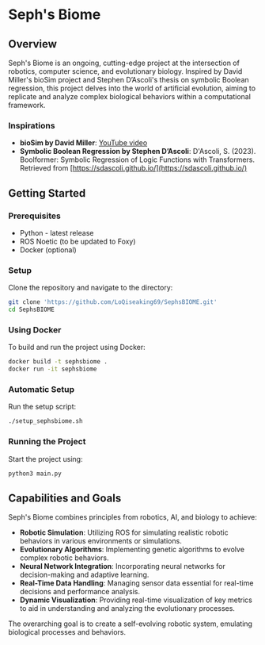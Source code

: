 
# Seph's Biome

## Overview

Seph's Biome is an ongoing, cutting-edge project at the intersection of robotics, computer science, and evolutionary biology. Inspired by David Miller's bioSim project and Stephen D’Ascoli's thesis on symbolic Boolean regression, this project delves into the world of artificial evolution, aiming to replicate and analyze complex biological behaviors within a computational framework.

### Inspirations
- **bioSim by David Miller**: [YouTube video](https://youtu.be/N3tRFayqVtk)
- **Symbolic Boolean Regression by Stephen D’Ascoli**: D'Ascoli, S. (2023). Boolformer: Symbolic Regression of Logic Functions with Transformers. Retrieved from [https://sdascoli.github.io/](https://sdascoli.github.io/)

## Getting Started

### Prerequisites
- Python - latest release 
- ROS Noetic (to be updated to Foxy)
- Docker (optional)

### Setup
Clone the repository and navigate to the directory:
```bash
git clone 'https://github.com/LoQiseaking69/SephsBIOME.git'
cd SephsBIOME
```

### Using Docker
To build and run the project using Docker:
```bash
docker build -t sephsbiome .
docker run -it sephsbiome
```

### Automatic Setup
Run the setup script:
```bash
./setup_sephsbiome.sh
```

### Running the Project
Start the project using:
```bash
python3 main.py
```

## Capabilities and Goals

Seph's Biome combines principles from robotics, AI, and biology to achieve:
- **Robotic Simulation**: Utilizing ROS for simulating realistic robotic behaviors in various environments or simulations.
- **Evolutionary Algorithms**: Implementing genetic algorithms to evolve complex robotic behaviors.
- **Neural Network Integration**: Incorporating neural networks for decision-making and adaptive learning.
- **Real-Time Data Handling**: Managing sensor data essential for real-time decisions and performance analysis.
- **Dynamic Visualization**: Providing real-time visualization of key metrics to aid in understanding and analyzing the evolutionary processes.

The overarching goal is to create a self-evolving robotic system, emulating biological processes and behaviors.

